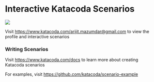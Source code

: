 # Interactive Katacoda Scenarios

[![](http://shields.katacoda.com/katacoda/arijit.mazumdar@gmail.com/count.svg)](https://www.katacoda.com/arijit.mazumdar@gmail.com "Get your profile on Katacoda.com")

Visit https://www.katacoda.com/arijit.mazumdar@gmail.com to view the profile and interactive scenarios

### Writing Scenarios
Visit https://www.katacoda.com/docs to learn more about creating Katacoda scenarios

For examples, visit https://github.com/katacoda/scenario-example

